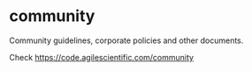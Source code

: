 # community

Community guidelines, corporate policies and other documents.

Check https://code.agilescientific.com/community
